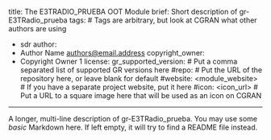 title: The E3TRADIO_PRUEBA OOT Module
brief: Short description of gr-E3TRadio_prueba
tags: # Tags are arbitrary, but look at CGRAN what other authors are using
  - sdr
author:
  - Author Name <authors@email.address>
copyright_owner:
  - Copyright Owner 1
license:
gr_supported_version: # Put a comma separated list of supported GR versions here
#repo: # Put the URL of the repository here, or leave blank for default
#website: <module_website> # If you have a separate project website, put it here
#icon: <icon_url> # Put a URL to a square image here that will be used as an icon on CGRAN
---
A longer, multi-line description of gr-E3TRadio_prueba.
You may use some *basic* Markdown here.
If left empty, it will try to find a README file instead.
